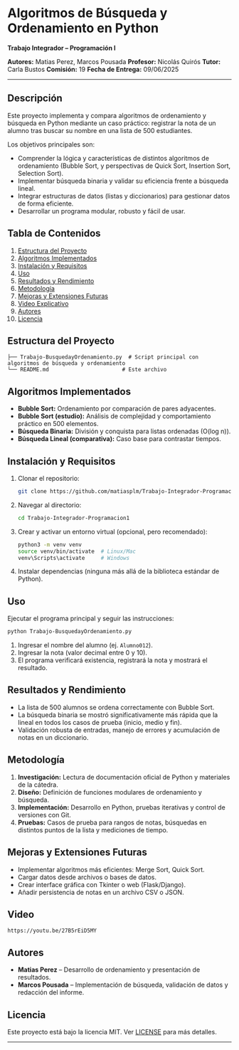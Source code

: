 # Algoritmos de Búsqueda y Ordenamiento en Python

**Trabajo Integrador – Programación I**

**Autores:** Matias Perez, Marcos Pousada
**Profesor:** Nicolás Quirós
**Tutor:** Carla Bustos
**Comisión:** 19
**Fecha de Entrega:** 09/06/2025

---

## Descripción

Este proyecto implementa y compara algoritmos de ordenamiento y búsqueda en Python mediante un caso práctico: registrar la nota de un alumno tras buscar su nombre en una lista de 500 estudiantes.

Los objetivos principales son:

* Comprender la lógica y características de distintos algoritmos de ordenamiento (Bubble Sort, y perspectivas de Quick Sort, Insertion Sort, Selection Sort).
* Implementar búsqueda binaria y validar su eficiencia frente a búsqueda lineal.
* Integrar estructuras de datos (listas y diccionarios) para gestionar datos de forma eficiente.
* Desarrollar un programa modular, robusto y fácil de usar.

## Tabla de Contenidos

1. [Estructura del Proyecto](#estructura-del-proyecto)
2. [Algoritmos Implementados](#algoritmos-implementados)
3. [Instalación y Requisitos](#instalación-y-requisitos)
4. [Uso](#uso)
5. [Resultados y Rendimiento](#resultados-y-rendimiento)
6. [Metodología](#metodología)
7. [Mejoras y Extensiones Futuras](#mejoras-y-extensiones-futuras)
8. [Video Explicativo](#Video)
9. [Autores](#autores)
10. [Licencia](#licencia)

## Estructura del Proyecto

```
├── Trabajo-BusquedayOrdenamiento.py  # Script principal con algoritmos de búsqueda y ordenamiento
└── README.md                       # Este archivo
```

## Algoritmos Implementados

* **Bubble Sort:** Ordenamiento por comparación de pares adyacentes.
* **Bubble Sort (estudio):** Análisis de complejidad y comportamiento práctico en 500 elementos.
* **Búsqueda Binaria:** División y conquista para listas ordenadas (O(log n)).
* **Búsqueda Lineal (comparativa):** Caso base para contrastar tiempos.

## Instalación y Requisitos

1. Clonar el repositorio:

   ```bash
   git clone https://github.com/matiasplm/Trabajo-Integrador-Programacion1.git
   ```
2. Navegar al directorio:

   ```bash
   cd Trabajo-Integrador-Programacion1
   ```
3. Crear y activar un entorno virtual (opcional, pero recomendado):

   ```bash
   python3 -m venv venv
   source venv/bin/activate  # Linux/Mac
   venv\Scripts\activate     # Windows
   ```
4. Instalar dependencias (ninguna más allá de la biblioteca estándar de Python).

## Uso

Ejecutar el programa principal y seguir las instrucciones:

```bash
python Trabajo-BusquedayOrdenamiento.py
```

1. Ingresar el nombre del alumno (ej. `Alumno012`).
2. Ingresar la nota (valor decimal entre 0 y 10).
3. El programa verificará existencia, registrará la nota y mostrará el resultado.

## Resultados y Rendimiento

* La lista de 500 alumnos se ordena correctamente con Bubble Sort.
* La búsqueda binaria se mostró significativamente más rápida que la lineal en todos los casos de prueba (inicio, medio y fin).
* Validación robusta de entradas, manejo de errores y acumulación de notas en un diccionario.

## Metodología

1. **Investigación:** Lectura de documentación oficial de Python y materiales de la cátedra.
2. **Diseño:** Definición de funciones modulares de ordenamiento y búsqueda.
3. **Implementación:** Desarrollo en Python, pruebas iterativas y control de versiones con Git.
4. **Pruebas:** Casos de prueba para rangos de notas, búsquedas en distintos puntos de la lista y mediciones de tiempo.

## Mejoras y Extensiones Futuras

* Implementar algoritmos más eficientes: Merge Sort, Quick Sort.
* Cargar datos desde archivos o bases de datos.
* Crear interface gráfica con Tkinter o web (Flask/Django).
* Añadir persistencia de notas en un archivo CSV o JSON.

## Video
```
https://youtu.be/27B5rEiD5MY
```

## Autores

* **Matias Perez** – Desarrollo de ordenamiento y presentación de resultados.
* **Marcos Pousada** – Implementación de búsqueda, validación de datos y redacción del informe.

## Licencia

Este proyecto está bajo la licencia MIT. Ver [LICENSE](LICENSE) para más detalles.

---



